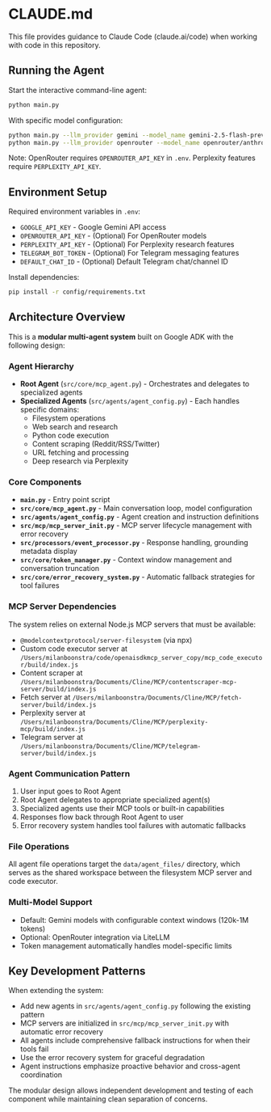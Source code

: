# CLAUDE.md

This file provides guidance to Claude Code (claude.ai/code) when working with code in this repository.

## Running the Agent

Start the interactive command-line agent:
```bash
python main.py
```

With specific model configuration:
```bash
python main.py --llm_provider gemini --model_name gemini-2.5-flash-preview-05-20
python main.py --llm_provider openrouter --model_name openrouter/anthropic/claude-3-haiku
```

Note: OpenRouter requires `OPENROUTER_API_KEY` in `.env`. Perplexity features require `PERPLEXITY_API_KEY`.

## Environment Setup

Required environment variables in `.env`:
- `GOOGLE_API_KEY` - Google Gemini API access
- `OPENROUTER_API_KEY` - (Optional) For OpenRouter models
- `PERPLEXITY_API_KEY` - (Optional) For Perplexity research features
- `TELEGRAM_BOT_TOKEN` - (Optional) For Telegram messaging features
- `DEFAULT_CHAT_ID` - (Optional) Default Telegram chat/channel ID

Install dependencies:
```bash
pip install -r config/requirements.txt
```

## Architecture Overview

This is a **modular multi-agent system** built on Google ADK with the following design:

### Agent Hierarchy
- **Root Agent** (`src/core/mcp_agent.py`) - Orchestrates and delegates to specialized agents
- **Specialized Agents** (`src/agents/agent_config.py`) - Each handles specific domains:
  - Filesystem operations
  - Web search and research  
  - Python code execution
  - Content scraping (Reddit/RSS/Twitter)
  - URL fetching and processing
  - Deep research via Perplexity

### Core Components
- **`main.py`** - Entry point script
- **`src/core/mcp_agent.py`** - Main conversation loop, model configuration
- **`src/agents/agent_config.py`** - Agent creation and instruction definitions
- **`src/mcp/mcp_server_init.py`** - MCP server lifecycle management with error recovery
- **`src/processors/event_processor.py`** - Response handling, grounding metadata display
- **`src/core/token_manager.py`** - Context window management and conversation truncation
- **`src/core/error_recovery_system.py`** - Automatic fallback strategies for tool failures

### MCP Server Dependencies
The system relies on external Node.js MCP servers that must be available:
- `@modelcontextprotocol/server-filesystem` (via npx)
- Custom code executor server at `/Users/milanboonstra/code/openaisdkmcp_server_copy/mcp_code_executor/build/index.js`
- Content scraper at `/Users/milanboonstra/Documents/Cline/MCP/contentscraper-mcp-server/build/index.js`  
- Fetch server at `/Users/milanboonstra/Documents/Cline/MCP/fetch-server/build/index.js`
- Perplexity server at `/Users/milanboonstra/Documents/Cline/MCP/perplexity-mcp/build/index.js`
- Telegram server at `/Users/milanboonstra/Documents/Cline/MCP/telegram-server/build/index.js`

### Agent Communication Pattern
1. User input goes to Root Agent
2. Root Agent delegates to appropriate specialized agent(s) 
3. Specialized agents use their MCP tools or built-in capabilities
4. Responses flow back through Root Agent to user
5. Error recovery system handles tool failures with automatic fallbacks

### File Operations
All agent file operations target the `data/agent_files/` directory, which serves as the shared workspace between the filesystem MCP server and code executor.

### Multi-Model Support
- Default: Gemini models with configurable context windows (120k-1M tokens)
- Optional: OpenRouter integration via LiteLLM
- Token management automatically handles model-specific limits

## Key Development Patterns

When extending the system:
- Add new agents in `src/agents/agent_config.py` following the existing pattern
- MCP servers are initialized in `src/mcp/mcp_server_init.py` with automatic error recovery
- All agents include comprehensive fallback instructions for when their tools fail
- Use the error recovery system for graceful degradation
- Agent instructions emphasize proactive behavior and cross-agent coordination

The modular design allows independent development and testing of each component while maintaining clean separation of concerns.